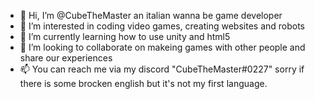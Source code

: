 - 👋 Hi, I’m @CubeTheMaster an italian wanna be game developer
- 👀 I’m interested in coding video games, creating websites and robots
- 🌱 I’m currently learning how to use unity and html5
- 💞️ I’m looking to collaborate on makeing games with other people and share our experiences
- 📫 You can reach me via my discord "CubeTheMaster#0227"
sorry if there is some brocken english but it's not my first language.

<!---
CubeTheMaster/CubeTheMaster is a ✨ special ✨ repository because its `README.md` (this file) appears on your GitHub profile.
You can click the Preview link to take a look at your changes.
--->
